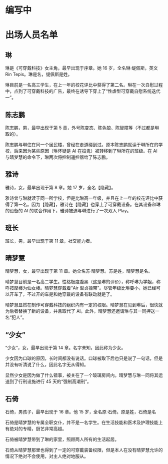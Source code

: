 # 编写中
# 出场人员名单
## 琳
琳是《可穿戴科技》女主角，最早出现于序章。她 16 岁，全名琳·缇佩斯，英文 Rin Tepis。琳是名，缇佩斯是姓。

琳目前是一名高三学生，在上一年的校花评比中获得了第二名。琳在一次自慰过程中，点到了可穿戴科技的广告，最终在诱导下穿上了“性虐型可穿戴自慰系统迭代一”。

## 陈志鹏
陈志鹏，男，最早出现于第 5 章，外号陈变态、陈色狼、陈智障等（不过都是琳取的）。

陈志鹏与琳住在同一个居民楼，曾经在走道碰到过。原本陈志鹏就读于琳所在的学校，后来因为某些原因（琳怀疑是 AI 在捣鬼）被转移到了琳所在的班级。在 AI 与晴梦慧的命令下，琳两次将控制遥控器给了陈志鹏。

## 雅诗
雅诗，女，最早出现于第 8 章。她 17 岁，全名【隐藏】。

雅诗曾与琳就读于同一所学校，但是比琳高一年级，并且在上一年的校花评比中获得了第一名。因为【隐藏】，雅诗在【隐藏】也穿上了可穿戴设备。在其设备和琳的设备的 AI 的联合作用下，雅诗被迫与琳进行了一次双人 Play。

## 班长
班长，男，最早出现于第 11 章，社交能力者。

## 晴梦慧
晴梦慧，女，最早出现于第 11 章。她全名苏·晴梦慧。苏是姓，晴梦慧是名。

晴梦慧目前是一名高二学生。性格极度腹黑（这是琳的评价），称呼琳为学姐，称呼按摩棒为仙女棒。晴梦慧穿戴着“Air 型贞操带”。尽管年级比琳要小，她已经可以开车了，不过开的车是和她穿戴的设备有联动就是了。

晴梦慧显然在制作可穿戴科技的组织内有一定的权限。晴梦慧在见到琳后，很快就为后者替换了新的设备，并且取代了 AI。此外，晴梦慧还邀请琳与其一同押送一名“犯人”。

## “少女”
“少女”，女，最早出现于第 14 章。名字未知，因此称为少女。

少女因为口球的原因，长时间都没有说话。口球被取下后也只是说了一句话，但是并没有听清说了什么，因此名字无从得知。

显然少女是因为做了什么错事，被关在了一个玻璃房间内。晴梦慧与琳一同将其运送到了行刑设施进行 45 天的“强制高潮刑”。

## 石倚
石倚，男孩子，最早出现于 16 章。他 15 岁，全名原·石倚。原是姓，石倚是名

石倚是晴梦慧的专属全职女仆，并不是一名学生。在生活技能和医术及护理技能上有绝对的专精，厨艺非常高超。

石倚被晴梦慧带到了琳的家里，照顾两人所有的生活起居。

石倚从晴梦慧那里也得到了一定的可穿戴装备权限，但是本人在没有晴梦慧允许的情况下绝对不会使用，对主人绝对地服从。
